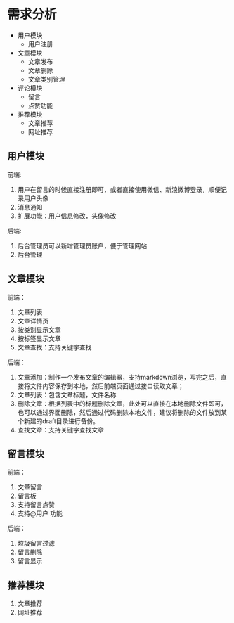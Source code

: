 # 需求分析

- 用户模块
	- 用户注册
- 文章模块
 	- 文章发布
	- 文章删除
	- 文章类别管理
- 评论模块
	- 留言
	- 点赞功能
- 推荐模块
	- 文章推荐
	- 网址推荐

## 用户模块

前端:

1. 用户在留言的时候直接注册即可，或者直接使用微信、新浪微博登录，顺便记录用户头像
2. 消息通知
3. 扩展功能：用户信息修改，头像修改

后端:

1. 后台管理员可以新增管理员账户，便于管理网站
2. 后台管理

## 文章模块

前端：

1. 文章列表
2. 文章详情页
3. 按类别显示文章
4. 按标签显示文章
5. 文章查找：支持关键字查找

后端：

1. 文章添加：制作一个发布文章的编辑器，支持markdown浏览，写完之后，直接将文件内容保存到本地，然后前端页面通过接口读取文章；
2. 文章列表：包含文章标题，文件名称
3. 删除文章：根据列表中的标题删除文章，此处可以直接在本地删除文件即可，也可以通过界面删除，然后通过代码删除本地文件，建议将删除的文件放到某个新建的draft目录进行备份。
4. 查找文章：支持关键字查找文章

## 留言模块

前端：

1. 文章留言
2. 留言板
3. 支持留言点赞
4. 支持@用户 功能

后端：

1. 垃圾留言过滤
2. 留言删除
3. 留言显示

## 推荐模块

1. 文章推荐
2. 网址推荐
